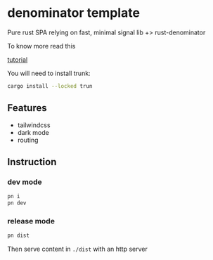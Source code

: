 # denominator template

Pure rust SPA relying on fast, minimal signal lib +> rust-denominator

To know more read this

[tutorial](https://docs.rs/futures-signals/0.3.32/futures_signals/tutorial/index.html)

You will need to install trunk:

```sh
cargo install --locked trun
```

## Features

- tailwindcss
- dark mode
- routing

## Instruction

### dev mode

```sh
pn i
pn dev
```

### release mode

```sh
pn dist
```

Then serve content in `./dist` with an http server
